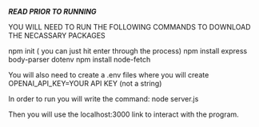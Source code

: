 ***READ PRIOR TO RUNNING***

YOU WILL NEED TO RUN THE FOLLOWING COMMANDS TO DOWNLOAD THE NECASSARY PACKAGES

npm init ( you can just hit enter through the process)
npm install express body-parser dotenv
npm install node-fetch

You will also need to create a .env files where you will create OPENAI_API_KEY=YOUR API KEY (not a string)

In order to run you will write the command: node server.js

Then you will use the localhost:3000 link to interact with the program.
